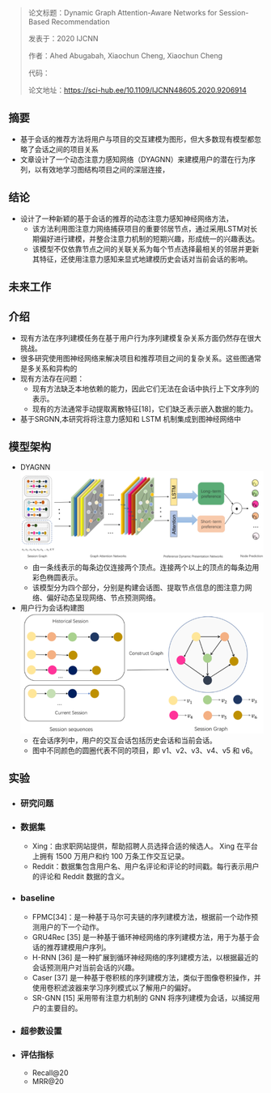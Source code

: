 > 论文标题：Dynamic Graph Attention-Aware Networks for Session-Based Recommendation
>
> 发表于：2020 IJCNN
>
> 作者：Ahed Abugabah, Xiaochun Cheng, Xiaochun Cheng
>
> 代码：
>
> 论文地址：https://sci-hub.ee/10.1109/IJCNN48605.2020.9206914

## 摘要

- 基于会话的推荐方法将用户与项目的交互建模为图形，但大多数现有模型都忽略了会话之间的项目关系
- 文章设计了一个动态注意力感知网络（DYAGNN）来建模用户的潜在行为序列，以有效地学习图结构项目之间的深层连接，

## 结论

- 设计了一种新颖的基于会话的推荐的动态注意力感知神经网络方法，
  - 该方法利用图注意力网络捕获项目的重要邻居节点，通过采用LSTM对长期偏好进行建模，并整合注意力机制的短期兴趣，形成统一的兴趣表达。
  - 该模型不仅依靠节点之间的关联关系为每个节点选择最相关的邻居并更新其特征，还使用注意力感知来显式地建模历史会话对当前会话的影响。

## 未来工作

## 介绍

- 现有方法在序列建模任务在基于用户行为序列建模复杂关系方面仍然存在很大挑战。
- 很多研究使用图神经网络来解决项目和推荐项目之间的复杂关系。这些图通常是多关系和异构的
- 现有方法存在问题：
  - 现有方法缺乏本地依赖的能力，因此它们无法在会话中执行上下文序列的表示。
  - 现有的方法通常手动提取离散特征[18]，它们缺乏表示嵌入数据的能力。
- 基于SRGNN,本研究将将注意力感知和 LSTM 机制集成到图神经网络中

## 模型架构

- DYAGNN
  ![2](img/2.png)
  - 由一条线表示的每条边仅连接两个顶点。连接两个以上的顶点的每条边用彩色椭圆表示。
  - 该模型分为四个部分，分别是构建会话图、提取节点信息的图注意力网络、偏好动态呈现网络、节点预测网络。
- 用户行为会话构建图
  <img src="img/1.png" alt="1" style="zoom:80%;" />
  - 在会话序列中，用户的交互会话包括历史会话和当前会话。
  - 图中不同颜色的圆圈代表不同的项目，即 v1、v2、v3、v4、v5 和 v6。

## 实验

- ### 研究问题

- ### 数据集

  - Xing：由求职网站提供，帮助招聘人员选择合适的候选人。 Xing 在平台上拥有 1500 万用户和约 100 万条工作交互记录。
  - Reddit：数据集包含用户名、用户名评论和评论的时间戳。每行表示用户的评论和 Reddit 数据的含义。

- ### baseline

  - FPMC[34]：是一种基于马尔可夫链的序列建模方法，根据前一个动作预测用户的下一个动作。
  - GRU4Rec [35] 是一种基于循环神经网络的序列建模方法，用于为基于会话的推荐建模用户序列。
  - H-RNN [36]  是一种扩展到循环神经网络的序列建模方法，以根据最近的会话预测用户对当前会话的兴趣。
  - Caser [37]  是一种基于卷积核的序列建模方法，类似于图像卷积操作，并使用卷积滤波器来学习序列模式以了解用户的偏好。
  - SR-GNN [15] 采用带有注意力机制的 GNN  将序列建模为会话，以捕捉用户的主要目的。

- ### 超参数设置

- ### 评估指标

  - Recall@20 
  - MRR@20